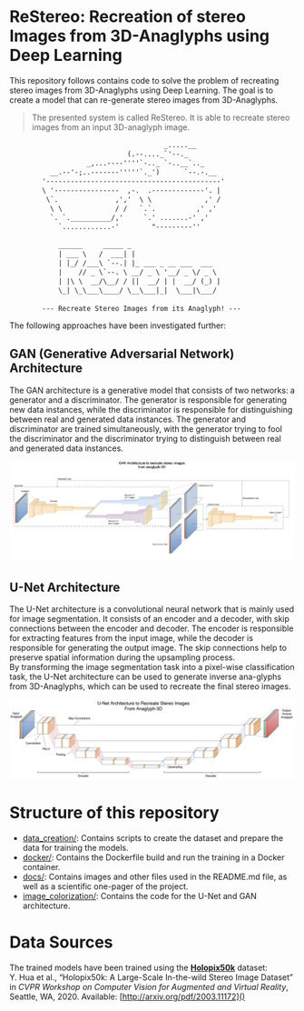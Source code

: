 # ReStereo: Recreation of stereo Images from 3D-Anaglyphs using Deep Learning

This repository follows contains code to solve the problem of recreating stereo images from 3D-Anaglyphs using Deep Learning. The goal is to create a model that can re-generate stereo images from 3D-Anaglyphs.

> The presented system is called ReStereo. It is able to recreate stereo images from an input 3D-anaglyph image.
``` 
                                      _.....__
                             (.--...._`'--._
                   _,...----''''`-.._ `-..__`.._
          __.--'-;..-------'''''`._')      `--.-.__
        '-------------------------------------------'
        \ '----------------  ,-.  .-------------'. |
         \`.              ,','  \ \             ,' /
          \ \             / /   `.`.          ,' ,'
          `. `.__________/,'     `.' .......-' ,'
            `............-'        "---------''

            ______     _____ _
            | ___ \   /  ___| |
            | |_/ /___\ `--.| |_ ___ _ __ ___  ___
            |    // _ \`--. \ __/ _ \ '__/ _ \/ _ \
            | |\ \  __/\__/ / ||  __/ | |  __/ (_) |
            \_| \_\___\____/ \__\___|_|  \___|\___/

        --- Recreate Stereo Images from its Anaglyph! ---
```

The following approaches have been investigated further:

## GAN (Generative Adversarial Network) Architecture

The GAN architecture is a generative model that consists of two networks: a generator and a discriminator. The generator is responsible for generating new data instances, while the discriminator is responsible for distinguishing between real and generated data instances. The generator and discriminator are trained simultaneously, with the generator trying to fool the discriminator and the discriminator trying to distinguish between real and generated data instances.

![GAN Architecture](./docs/img/gan_architecture_anaglyph.jpg)


## U-Net Architecture

The U-Net architecture is a convolutional neural network that is mainly used for image segmentation. It consists of an encoder and a decoder, with skip connections between the encoder and decoder. The encoder is responsible for extracting features from the input image, while the decoder is responsible for generating the output image. The skip connections help to preserve spatial information during the upsampling process. <br>
By transforming the image segmentation task into a pixel-wise classification task, the U-Net architecture can be used to generate inverse ana-glyphs from 3D-Anaglyphs, which can be used to recreate the final stereo images.

![U-Net Architecture](./docs/img/unet_architecture_anaglyph.jpg)

# Structure of this repository
- [data_creation/](data_creation/Readme.md): Contains scripts to create the dataset and prepare the data for training the models.
- [docker/](docker/Readme.md): Contains the Dockerfile build and run the training in a Docker container.
- [docs/](docs/Readme.md): Contains images and other files used in the README.md file, as well as a scientific one-pager of the project.
- [image_colorization/](image_colorization/README.md): Contains the code for the U-Net and GAN architecture.

# Data Sources
The trained models have been trained using the **[Holopix50k](https://leiainc.github.io/holopix50k/)** dataset:<br>
Y. Hua et al., “Holopix50k: A Large-Scale In-the-wild Stereo Image
Dataset”  in _CVPR Workshop on Computer Vision for Augmented and Virtual Reality_, Seattle, WA, 2020. Available: [http://arxiv.org/pdf/2003.11172]()

